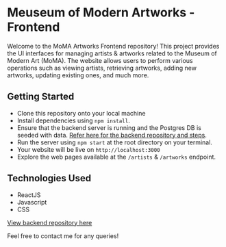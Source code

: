 # Meuseum of Modern Artworks - Frontend

Welcome to the MoMA Artworks Frontend repository! This project provides the UI interfaces for managing artists & artworks related to the Museum of Modern Art (MoMA). The website allows users to perform various operations such as viewing artists, retrieving artworks, adding new artworks, updating existing ones, and much more.

## Getting Started
  - Clone this repository onto your local machine
  - Install dependencies using ```npm install```.
  - Ensure that the backend server is running and the Postgres DB is seeded with data. [Refer here for the backend repository and steps](https://github.com/vermashaurya24/moma-artworks-backend).
  - Run the server using ```npm start``` at the root directory on your terminal.
  - Your website will be live on ```http://localhost:3000```
  - Explore the web pages available at the ```/artists``` & ```/artworks``` endpoint.

## Technologies Used
  - ReactJS
  - Javascript
  - CSS

[View backend repository here](https://github.com/vermashaurya24/moma-artworks-backend)

Feel free to contact me for any queries!

